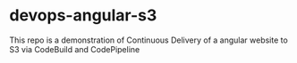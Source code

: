 # devops-angular-s3
This repo is a demonstration of Continuous Delivery of a angular website to S3 via CodeBuild and CodePipeline
